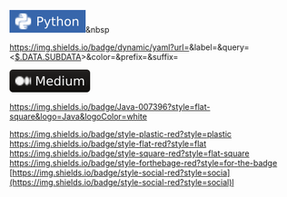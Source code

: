 <img src="image/Python-3766AB"/></a>&nbsp 

https://img.shields.io/badge/dynamic/yaml?url=<URL>&label=<LABEL>&query=<[$.DATA.SUBDATA](https://jsonpath.com/)>&color=<COLOR>&prefix=<PREFIX>&suffix=<SUFFIX>

[![Medium Badge](image/-Medium-12100E)](https://github.com/moonbaaang)

https://img.shields.io/badge/Java-007396?style=flat-square&logo=Java&logoColor=white

https://img.shields.io/badge/style-plastic-red?style=plastic https://img.shields.io/badge/style-flat-red?style=flat https://img.shields.io/badge/style-square-red?style=flat-square https://img.shields.io/badge/style-forthebage-red?style=for-the-badge [https://img.shields.io/badge/style-social-red?style=socia](https://img.shields.io/badge/style-social-red?style=social)l

